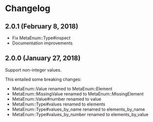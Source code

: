 # Changelog

## 2.0.1 (February 8, 2018)

* Fix MetaEnum::Type#inspect
* Documentation improvements

## 2.0.0 (January 27, 2018)

Support non-integer values.

This entailed some breaking changes:

* MetaEnum::Value renamed to MetaEnum::Element
* MetaEnum::MissingValue renamed to MetaEnum::MissingElement
* MetaEnum::Value#number renamed to value
* MetaEnum::Type#values renamed to elements
* MetaEnum::Type#values_by_name renamed to elements_by_name
* MetaEnum::Type#values_by_number renamed to elements_by_value
